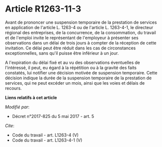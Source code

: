 # Article R1263-11-3

Avant de prononcer une suspension temporaire de la prestation de services en application de l'article L. 1263-4 ou de
l'article L. 1263-4-1, le directeur régional des entreprises, de la concurrence, de la consommation, du travail et de
l'emploi invite le représentant de l'employeur à présenter ses observations dans un délai de trois jours à compter de la
réception de cette invitation. Ce délai peut être réduit dans les cas de circonstances exceptionnelles, sans qu'il puisse
être inférieur à un jour. 

A l'expiration du délai fixé et au vu des observations éventuelles de l'intéressé, il peut, eu égard à la répétition ou à la
gravité des faits constatés, lui notifier une décision motivée de suspension temporaire. Cette décision indique la durée de
la suspension temporaire de la prestation de services, qui ne peut excéder un mois, ainsi que les voies et délais de recours.

**Liens relatifs à cet article**

_Modifié par_:

  - Décret n°2017-825 du 5 mai 2017 - art. 5

_Cite_:

  - Code du travail - art. L1263-4 (V)
  - Code du travail - art. L1263-4-1 (V)
